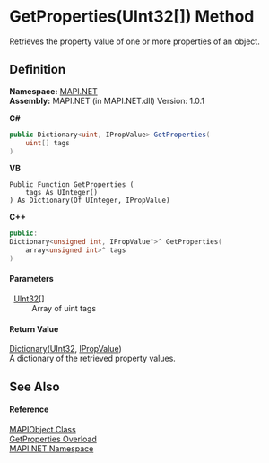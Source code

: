 # GetProperties(UInt32[]) Method


Retrieves the property value of one or more properties of an object.



## Definition
**Namespace:** <a href="N_MAPI_NET.md">MAPI.NET</a>  
**Assembly:** MAPI.NET (in MAPI.NET.dll) Version: 1.0.1

**C#**
``` C#
public Dictionary<uint, IPropValue> GetProperties(
	uint[] tags
)
```
**VB**
``` VB
Public Function GetProperties ( 
	tags As UInteger()
) As Dictionary(Of UInteger, IPropValue)
```
**C++**
``` C++
public:
Dictionary<unsigned int, IPropValue^>^ GetProperties(
	array<unsigned int>^ tags
)
```



#### Parameters
<dl><dt>  <a href="https://learn.microsoft.com/dotnet/api/system.uint32" target="_blank" rel="noopener noreferrer">UInt32</a>[]</dt><dd>Array of uint tags</dd></dl>

#### Return Value
<a href="https://learn.microsoft.com/dotnet/api/system.collections.generic.dictionary-2" target="_blank" rel="noopener noreferrer">Dictionary</a>(<a href="https://learn.microsoft.com/dotnet/api/system.uint32" target="_blank" rel="noopener noreferrer">UInt32</a>, <a href="T_MAPI_NET_IPropValue.md">IPropValue</a>)  
A dictionary of the retrieved property values.

## See Also


#### Reference
<a href="T_MAPI_NET_MAPIObject.md">MAPIObject Class</a>  
<a href="Overload_MAPI_NET_MAPIObject_GetProperties.md">GetProperties Overload</a>  
<a href="N_MAPI_NET.md">MAPI.NET Namespace</a>  
